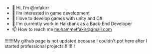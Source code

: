 - 👋 Hi, I’m @mfakirr
- 👀 I’m interested in game development
- 🌱 I love to develop games with unity and C#
- 👋 I'm currently work in Halkbank as a Back-End Developer
- 📫 How to reach me muhammetfakir@gmail.com

!!!!!!!My github page is not updated because I couldn't pot here after I started professional projects.!!!!!!!!

<!---
mfakirr/mfakirr is a ✨ special ✨ repository because its `README.md` (this file) appears on your GitHub profile.
You can click the Preview link to take a look at your changes.
--->
